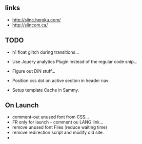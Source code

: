 links
-----

- http://slinc.heroku.com/
- http://slincom.ca/


TODO
------

- h1 float glitch during transitions...

- Use Jquery analytics Plugin instead of the regular code snip...

- Figure out DIN stuff...

- Position css dot on active section in header nav

- Setup template Cache in Sammy.


On Launch
------


- comment-out unused font from CSS...
- FR only for launch - comment ou LANG link...
- remove unused font Files (reduce waiting time)
- remove redirection script and modify old site.
- 




